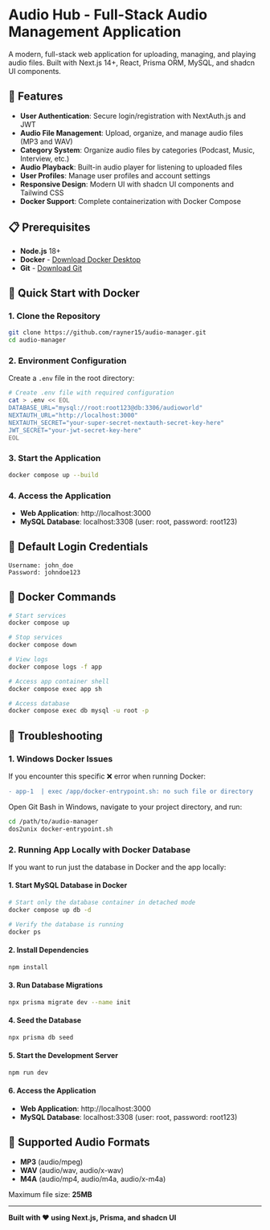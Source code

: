 # Audio Hub - Full-Stack Audio Management Application

A modern, full-stack web application for uploading, managing, and playing audio files. Built with Next.js 14+, React, Prisma ORM, MySQL, and shadcn UI components.

## 🚀 Features

- **User Authentication**: Secure login/registration with NextAuth.js and JWT
- **Audio File Management**: Upload, organize, and manage audio files (MP3 and WAV)
- **Category System**: Organize audio files by categories (Podcast, Music, Interview, etc.)
- **Audio Playback**: Built-in audio player for listening to uploaded files
- **User Profiles**: Manage user profiles and account settings
- **Responsive Design**: Modern UI with shadcn UI components and Tailwind CSS
- **Docker Support**: Complete containerization with Docker Compose

## 📋 Prerequisites

- **Node.js** 18+ 
- **Docker** - [Download Docker Desktop](https://www.docker.com/products/docker-desktop/)
- **Git** - [Download Git](https://git-scm.com/downloads)

## 🚀 Quick Start with Docker

### 1. Clone the Repository
```bash
git clone https://github.com/rayner15/audio-manager.git
cd audio-manager
```

### 2. Environment Configuration
Create a `.env` file in the root directory:

```bash
# Create .env file with required configuration
cat > .env << EOL
DATABASE_URL="mysql://root:root123@db:3306/audioworld"
NEXTAUTH_URL="http://localhost:3000"
NEXTAUTH_SECRET="your-super-secret-nextauth-secret-key-here"
JWT_SECRET="your-jwt-secret-key-here"
EOL
```

### 3. Start the Application
```bash
docker compose up --build
```

### 4. Access the Application
- **Web Application**: http://localhost:3000
- **MySQL Database**: localhost:3308 (user: root, password: root123)

## 🔐 Default Login Credentials

```
Username: john_doe
Password: johndoe123
```

## 🐳 Docker Commands

```bash
# Start services
docker compose up

# Stop services
docker compose down

# View logs
docker compose logs -f app

# Access app container shell
docker compose exec app sh

# Access database
docker compose exec db mysql -u root -p
```

## 🔧 Troubleshooting

### 1. Windows Docker Issues

If you encounter this specific ❌ error when running Docker:
```diff
- app-1  | exec /app/docker-entrypoint.sh: no such file or directory
```

Open Git Bash in Windows, navigate to your project directory, and run:
```bash
cd /path/to/audio-manager
dos2unix docker-entrypoint.sh
```

### 2. Running App Locally with Docker Database

If you want to run just the database in Docker and the app locally:

#### 1. Start MySQL Database in Docker
```bash
# Start only the database container in detached mode
docker compose up db -d

# Verify the database is running
docker ps
```

#### 2. Install Dependencies
```bash
npm install
```

#### 3. Run Database Migrations
```bash
npx prisma migrate dev --name init
```

#### 4. Seed the Database
```bash
npx prisma db seed
```

#### 5. Start the Development Server
```bash
npm run dev
```

#### 6. Access the Application
- **Web Application**: http://localhost:3000
- **MySQL Database**: localhost:3308 (user: root, password: root123)

## 🎵 Supported Audio Formats

- **MP3** (audio/mpeg)
- **WAV** (audio/wav, audio/x-wav)
- **M4A** (audio/mp4, audio/m4a, audio/x-m4a)

Maximum file size: **25MB**

---

**Built with ❤️ using Next.js, Prisma, and shadcn UI**
